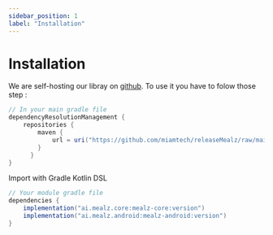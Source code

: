 ```yaml
---
sidebar_position: 1
label: "Installation"
---
```


# Installation

We are self-hosting our libray on <a target="\_blank" href='https://github.com/miamtech/releaseMealz'> github</a>.
To use it you have to folow those step : 


``` gradle
// In your main gradle file 
dependencyResolutionManagement {
    repositories {
        maven {
            url = uri("https://github.com/miamtech/releaseMealz/raw/main")
        }
      }
}
```

Import with Gradle Kotlin DSL

``` gradle
// Your module gradle file
dependencies {
    implementation("ai.mealz.core:mealz-core:version")
    implementation("ai.mealz.android:mealz-android:version")
}
```


